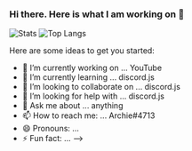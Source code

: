 ### Hi there. Here is what I am working on 👋
![Stats](https://github-readme-stats.vercel.app/api?username=ArchieHarvey&title_color=246bce&text_color=ffffff&bg_color=000000&include_all_commits=true&hide_border=true&hide_title=true)
![Top Langs](https://github-readme-stats.vercel.app/api/top-langs/?username=ArchieHarvey&layout=compact&title_color=246bce&text_color=ffffff&bg_color=000000&hide_border=true)

Here are some ideas to get you started:

- 🔭 I’m currently working on ... YouTube
- 🌱 I’m currently learning ...  discord.js
- 👯 I’m looking to collaborate on ... discord.js
- 🤔 I’m looking for help with ... discord.js
- 💬 Ask me about ... anything  
- 📫 How to reach me: ... Archie#4713
- 😄 Pronouns: ...
- ⚡ Fun fact: ...
-->

